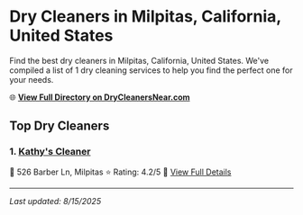 # Dry Cleaners in Milpitas, California, United States

Find the best dry cleaners in Milpitas, California, United States. We've compiled a list of 1 dry cleaning services to help you find the perfect one for your needs.

🌐 **[View Full Directory on DryCleanersNear.com](https://drycleanersnear.com/city/US/California/Milpitas)**

## Top Dry Cleaners

### 1. [Kathy's Cleaner](https://drycleanersnear.com/dryCleaner/689d4330756b71cad101ed88/kathy-s-cleaner)
📍 526 Barber Ln, Milpitas
⭐ Rating: 4.2/5
🔗 [View Full Details](https://drycleanersnear.com/dryCleaner/689d4330756b71cad101ed88/kathy-s-cleaner)


---

*Last updated: 8/15/2025*
